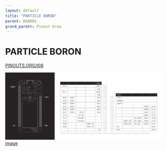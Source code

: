 ```yaml
---
layout: default
title: "PARTICLE BORON"
parent: BOARDS
grand_parent: Pinout Area
---
```


# PARTICLE BORON

<a href="https://www.PINOUTS.ORG/I08">PINOUTS.ORG/I08</a>

![image](./assets/96.png)  
[image](./assets/96.png)
